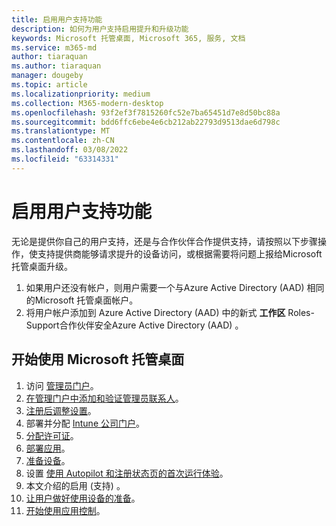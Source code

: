 ```yaml
---
title: 启用用户支持功能
description: 如何为用户支持启用提升和升级功能
keywords: Microsoft 托管桌面, Microsoft 365, 服务, 文档
ms.service: m365-md
author: tiaraquan
ms.author: tiaraquan
manager: dougeby
ms.topic: article
ms.localizationpriority: medium
ms.collection: M365-modern-desktop
ms.openlocfilehash: 93f2ef3f7815260fc52e7ba65451d7e8d50bc88a
ms.sourcegitcommit: bdd6ffc6ebe4e6cb212ab22793d9513dae6d798c
ms.translationtype: MT
ms.contentlocale: zh-CN
ms.lasthandoff: 03/08/2022
ms.locfileid: "63314331"
---
```

# <a name="enable-user-support-features"></a>启用用户支持功能

无论是提供你自己的用户支持，还是与合作伙伴合作提供支持，请按照以下步骤操作，使支持提供商能够请求提升的设备访问，或根据需要将问题上报给Microsoft 托管桌面升级。

1. 如果用户还没有帐户，则用户需要一个与Azure Active Directory (AAD) 相同的Microsoft 托管桌面帐户。
1. 将用户帐户添加到 Azure Active Directory (AAD) 中的新式 **工作区** Roles-Support合作伙伴安全Azure Active Directory (AAD) 。

<!--when available, add link to downloadable articles at DLC-->

## <a name="steps-to-get-started-with-microsoft-managed-desktop"></a>开始使用 Microsoft 托管桌面

1. 访问 [管理员门户](access-admin-portal.md)。
1. [在管理门户中添加和验证管理员联系人](add-admin-contacts.md)。
1. [注册后调整设置](conditional-access.md)。
1. 部署并分配 [Intune 公司门户](company-portal.md)。
1. [分配许可证](assign-licenses.md)。
1. [部署应用](deploy-apps.md)。
1. [准备设备](prepare-devices.md)。
1. 设置 [使用 Autopilot 和注册状态页的首次运行体验](esp-first-run.md)。
1. 本文介绍的启用 (支持) 。
1. [让用户做好使用设备的准备](get-started-devices.md)。
1. [开始使用应用控制](get-started-app-control.md)。
